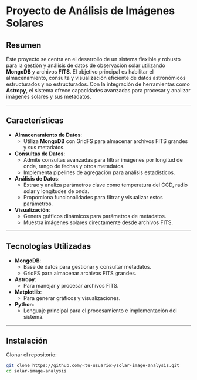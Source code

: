 # Proyecto de Análisis de Imágenes Solares

## **Resumen**
Este proyecto se centra en el desarrollo de un sistema flexible y robusto para la gestión y análisis de datos de observación solar utilizando **MongoDB** y archivos **FITS**. El objetivo principal es habilitar el almacenamiento, consulta y visualización eficiente de datos astronómicos estructurados y no estructurados. Con la integración de herramientas como **Astropy**, el sistema ofrece capacidades avanzadas para procesar y analizar imágenes solares y sus metadatos.

---

## **Características**
- **Almacenamiento de Datos**:
  - Utiliza **MongoDB** con GridFS para almacenar archivos FITS grandes y sus metadatos.
- **Consultas de Datos**:
  - Admite consultas avanzadas para filtrar imágenes por longitud de onda, rango de fechas y otros metadatos.
  - Implementa pipelines de agregación para análisis estadísticos.
- **Análisis de Datos**:
  - Extrae y analiza parámetros clave como temperatura del CCD, radio solar y longitudes de onda.
  - Proporciona funcionalidades para filtrar y visualizar estos parámetros.
- **Visualización**:
  - Genera gráficos dinámicos para parámetros de metadatos.
  - Muestra imágenes solares directamente desde archivos FITS.

---

## **Tecnologías Utilizadas**
- **MongoDB**:
  - Base de datos para gestionar y consultar metadatos.
  - GridFS para almacenar archivos FITS grandes.
- **Astropy**:
  - Para manejar y procesar archivos FITS.
- **Matplotlib**:
  - Para generar gráficos y visualizaciones.
- **Python**:
  - Lenguaje principal para el procesamiento e implementación del sistema.

---

## **Instalación**
Clonar el repositorio:
   ```bash
   git clone https://github.com/<tu-usuario>/solar-image-analysis.git
   cd solar-image-analysis




